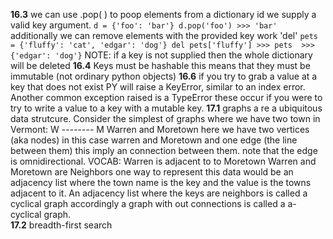 **16.3**
	we can use .pop( ) to poop elements from a dictionary id we supply a valid key argument. 
	```
	d = {'foo': 'bar'}
	d.pop('foo')
	>>> 'bar'
	```
	additionally we can remove elements with the provided key work 'del'
	```
	pets = {'fluffy': 'cat', 'edgar': 'dog'}
	del pets['fluffy']
	>>> pets 
	>>> {'edgar': 'dog'}
	```
	NOTE: if a key is not supplied then the whole dictionary will be deleted
**16.4**
	Keys must be hashable this means that they must be immutable (not ordinary python objects) 
**16.6**
	if you try to grab a value at a key that does not exist PY will raise a KeyError, similar to an index error. Another common exception raised is a TypeError these occur if you were to try to write a value to a key with a mutable key.
**17.1**
	graphs a re a ubiquitous data strutcure. Consider the simplest of graphs where we have two town in Vermont: 
	W -------- M 
	Warren and Moretown here we have two vertices (aka nodes) in this case warren and Moretown and one edge (the line between them) this imply an connection between them. note that the edge is omnidirectional. 
	VOCAB:
	Warren is adjacent to to Moretown 
	Warren and Moretown are Neighbors 
	one way to represent this data would be an adjacency list where the town name is the key and the value is the towns adjacent to it.  An adjacency list where the keys are neighbors is called a cyclical graph accordingly a graph with out connections is called a a-cyclical graph.  
**17.2** 
	breadth-first search